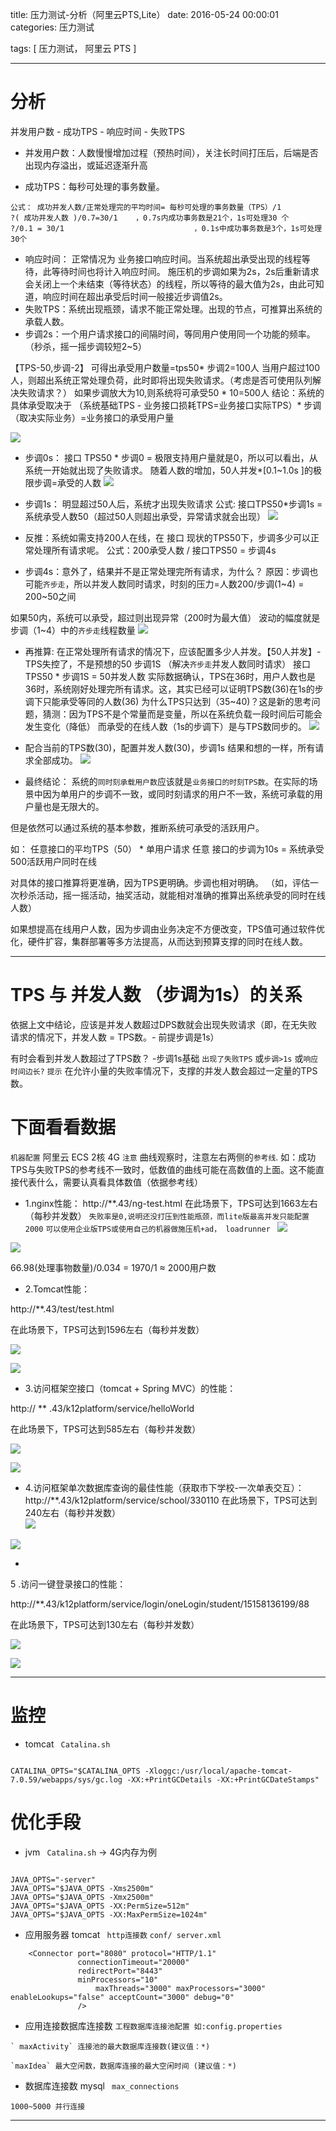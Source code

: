 title: 压力测试-分析（阿里云PTS,Lite）
date: 2016-05-24 00:00:01
categories: 压力测试

tags: [ 压力测试， 阿里云 PTS ]


---


# 分析
并发用户数 - 成功TPS - 响应时间 - 失败TPS


* 并发用户数：人数慢慢增加过程（预热时间），关注长时间打压后，后端是否出现内存溢出，或延迟逐渐升高

* 成功TPS：每秒可处理的事务数量。
```
公式： 成功并发人数/正常处理完的平均时间= 每秒可处理的事务数量（TPS）/1
?( 成功并发人数 )/0.7=30/1    ，0.7s内成功事务数是21个，1s可处理30 个
?/0.1 = 30/1                             ，0.1s中成功事务数是3个，1s可处理30个
```


* 响应时间：
正常情况为 业务接口响应时间。当系统超出承受出现的线程等待，此等待时间也将计入响应时间。
施压机的步调如果为2s，2s后重新请求会关闭上一个未结束（等待状态）的线程，所以等待的最大值为2s，由此可知道，响应时间在超出承受后时间一般接近步调值2s。
*  失败TPS：系统出现瓶颈，请求不能正常处理。出现的节点，可推算出系统的承载人数。
* 步调2s：一个用户请求接口的间隔时间，等同用户使用同一个功能的频率。（秒杀，摇一摇步调较短2~5）


【TPS-50,步调-2】  可得出承受用户数量=tps50* 步调2=100人
当用户超过100人，则超出系统正常处理负荷，此时即将出现失败请求。（考虑是否可使用队列解决失败请求？）
如果步调放大为10,则系统将可承受50 * 10=500人 
结论：系统的具体承受取决于
（系统基础TPS - 业务接口损耗TPS=业务接口实际TPS）* 步调（取决实际业务）=业务接口的承受用户量


![]( http://ll-blog.oss-cn-hangzhou.aliyuncs.com/16-5-26/69801525.jpg)


* 步调0s：
接口 TPS50 * 步调0 = 极限支持用户量就是0，所以可以看出，从系统一开始就出现了失败请求。
随着人数的增加，50人并发*[0.1~1.0s ]的极限步调=承受的人数
![]( http://ll-blog.oss-cn-hangzhou.aliyuncs.com/16-5-26/37569248.jpg)




* 步调1s：
明显超过50人后，系统才出现失败请求
公式: 接口TPS50*步调1s = 系统承受人数50（超过50人则超出承受，异常请求就会出现）
![]( http://ll-blog.oss-cn-hangzhou.aliyuncs.com/16-5-26/7420070.jpg)


* 反推：系统如需支持200人在线，在 接口 现状的TPS50下，步调多少可以正常处理所有请求呢。
公式：200承受人数 / 接口TPS50 = 步调4s


* 步调4s：意外了，结果并不是正常处理完所有请求，为什么？
原因：步调也可能`齐步走`，所以并发人数同时请求，时刻的压力=人数200/步调(1~4) = 200~50之间

如果50内，系统可以承受，超过则出现异常（200时为最大值）
波动的幅度就是步调（1~4）中的`齐步走`线程数量
![]( http://ll-blog.oss-cn-hangzhou.aliyuncs.com/16-5-26/56769532.jpg)


* 再推算: 在正常处理所有请求的情况下，应该配置多少人并发。【50人并发】- TPS失控了，不是预想的50
步调1S （解决` 齐步走 `并发人数同时请求）
接口TPS50 * 步调1S = 50并发人数
实际数据确认，TPS在36时，用户人数也是36时，系统刚好处理完所有请求。这，其实已经可以证明TPS数(36)在1s的步调下只能承受等同的人数(36)
为什么TPS只达到（35~40)？这是新的思考问题，猜测：因为TPS不是个常量而是变量，所以在系统负载一段时间后可能会发生变化（降低）
而承受的在线人数（1s的步调下）是与TPS数同步的。
![]( http://ll-blog.oss-cn-hangzhou.aliyuncs.com/16-5-26/18846153.jpg)




* 配合当前的TPS数(30)，配置并发人数(30)，步调1s
结果和想的一样，所有请求全部成功。
![]( http://ll-blog.oss-cn-hangzhou.aliyuncs.com/16-5-26/29558051.jpg)


* 最终结论：
系统的`同时刻承载用户数`应该就是`业务接口的时刻TPS数`。在实际的场景中因为单用户的步调不一致，或同时刻请求的用户不一致，系统可承载的用户量也是无限大的。


但是依然可以通过系统的基本参数，推断系统可承受的活跃用户。


如： 任意接口的平均TPS（50） * 单用户请求 任意 接口的步调为10s  = 系统承受500活跃用户同时在线


对具体的接口推算将更准确，因为TPS更明确。步调也相对明确。
（如，评估一次秒杀活动，摇一摇活动，抽奖活动，就能相对准确的推算出系统承受的同时在线人数）


如果想提高在线用户人数，因为步调由业务决定不方便改变，TPS值可通过软件优化，硬件扩容，集群部署等多方法提高，从而达到预算支撑的同时在线人数。



---
# TPS 与 并发人数 （步调为1s）的关系
依据上文中结论，应该是并发人数超过DPS数就会出现失败请求（即，在无失败请求的情况下，并发人数 = TPS数。- 前提步调是1s）


有时会看到并发人数超过了TPS数？ -步调1s基础
`出现了失败TPS` 或`步调>1s` 或`响应时间边长?`
`提示` 在允许小量的失败率情况下，支撑的并发人数会超过一定量的TPS数。


# 下面看看数据


`机器配置` 阿里云 ECS 2核 4G
`注意` 曲线观察时，注意左右两侧的`参考线`. 
如：成功TPS与失败TPS的参考线不一致时，低数值的曲线可能在高数值的上面。这不能直接代表什么，需要认真看具体数值（依据参考线）



* 1.nginx性能：
http://**.43/ng-test.html
在此场景下，TPS可达到1663左右（每秒并发数）
`失败率是0,说明还没打压到性能瓶颈，而lite版最高并发只能配置2000`
`可以使用企业版TPS或使用自己的机器做施压机+ad， loadrunner `
![]( http://ll-blog.oss-cn-hangzhou.aliyuncs.com/16-5-27/64724641.jpg)



![]( http://ll-blog.oss-cn-hangzhou.aliyuncs.com/16-5-27/8272035.jpg)




66.98(处理事物数量)/0.034 = 1970/1 ≈ 2000用户数




* 2.Tomcat性能：

http://**.43/test/test.html

在此场景下，TPS可达到1596左右（每秒并发数）

![](
http://ll-blog.oss-cn-hangzhou.aliyuncs.com/16-5-27/32091008.jpg)



![](
http://ll-blog.oss-cn-hangzhou.aliyuncs.com/16-5-27/77166171.jpg)





* 3.访问框架空接口（tomcat + Spring MVC）的性能：

http://
**
.43/k12platform/service/helloWorld

在此场景下，TPS可达到585左右（每秒并发数）

![](
http://ll-blog.oss-cn-hangzhou.aliyuncs.com/16-5-27/62976709.jpg)



![](
http://ll-blog.oss-cn-hangzhou.aliyuncs.com/16-5-27/21983895.jpg)



* 4.访问框架单次数据库查询的最佳性能（获取市下学校-一次单表交互）：
http://**.43/k12platform/service/school/330110
在此场景下，TPS可达到240左右（每秒并发数）  
![]( http://ll-blog.oss-cn-hangzhou.aliyuncs.com/16-5-27/24325406.jpg)


![]( http://ll-blog.oss-cn-hangzhou.aliyuncs.com/16-5-27/34913036.jpg)


*
 5
.访问一键登录接口的性能：

http://**.43/k12platform/service/login/oneLogin/student/15158136199/88 

在此场景下，TPS可达到130左右（每秒并发数）

![](
http://ll-blog.oss-cn-hangzhou.aliyuncs.com/16-5-27/97025281.jpg)



![](
http://ll-blog.oss-cn-hangzhou.aliyuncs.com/16-5-27/71592669.jpg)


---


# 监控
* tomcat  ` Catalina.sh`
```

CATALINA_OPTS="$CATALINA_OPTS -Xloggc:/usr/local/apache-tomcat-7.0.59/webapps/sys/gc.log -XX:+PrintGCDetails -XX:+PrintGCDateStamps"
```


# 优化手段
* jvm  ` Catalina.sh` -> 4G内存为例
```

JAVA_OPTS="-server"
JAVA_OPTS="$JAVA_OPTS -Xms2500m"
JAVA_OPTS="$JAVA_OPTS -Xmx2500m"
JAVA_OPTS="$JAVA_OPTS -XX:PermSize=512m"
JAVA_OPTS="$JAVA_OPTS -XX:MaxPermSize=1024m"
```


*  应用服务器 tomcat ` http连接数` `conf/ server.xml`


```
    <Connector port="8080" protocol="HTTP/1.1"
               connectionTimeout="20000"
               redirectPort="8443"
               minProcessors="10" 
                   maxThreads="3000" maxProcessors="3000" enableLookups="false" acceptCount="3000" debug="0"
               />
```


* 应用连接数据库连接数  ` 工程数据库连接池配置 如:config.properties `
```
` maxActivity` 连接池的最大数据库连接数(建议值：*)

`maxIdea` 最大空闲数，数据库连接的最大空闲时间 (建议值：*)

```


* 数据库连接数  mysql ` max_connections`
```
1000~5000 并行连接

```
 

---








<!-- more -->
